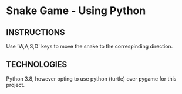 # Snake Game - Using Python

## INSTRUCTIONS
Use 'W,A,S,D' keys to move the snake to the correspinding direction.

## TECHNOLOGIES
Python 3.8, however opting to use python (turtle) over pygame for this project.
